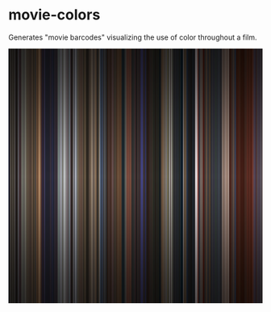 # movie-colors
Generates "movie barcodes" visualizing the use of color throughout a film.

![Screenshot](movies.png)
